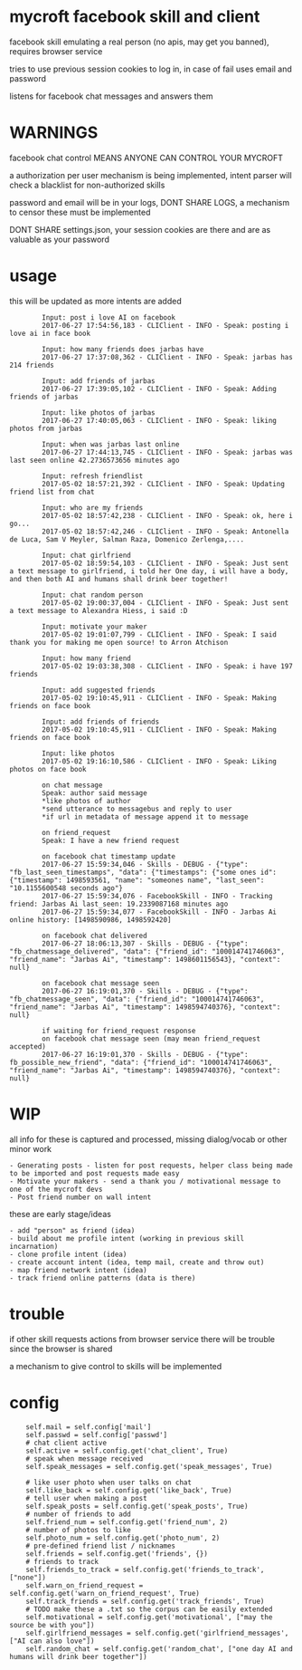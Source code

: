 # mycroft facebook skill and client

facebook skill emulating a real person (no apis, may get you banned), requires browser service

tries to use previous session cookies to log in, in case of fail uses email and password

listens for facebook chat messages and answers them

# WARNINGS

facebook chat control MEANS ANYONE CAN CONTROL YOUR MYCROFT

a authorization per user mechanism is being implemented, intent parser will check a blacklist for non-authorized skills

password and email will be in your logs, DONT SHARE LOGS, a mechanism to censor these must be implemented

DONT SHARE settings.json, your session cookies are there and are as valuable as your password

# usage

this will be updated as more intents are added


            Input: post i love AI on facebook
            2017-06-27 17:54:56,183 - CLIClient - INFO - Speak: posting i love ai in face book

            Input: how many friends does jarbas have
            2017-06-27 17:37:08,362 - CLIClient - INFO - Speak: jarbas has 214 friends

            Input: add friends of jarbas
            2017-06-27 17:39:05,102 - CLIClient - INFO - Speak: Adding friends of jarbas

            Input: like photos of jarbas
            2017-06-27 17:40:05,063 - CLIClient - INFO - Speak: liking photos from jarbas

            Input: when was jarbas last online
            2017-06-27 17:44:13,745 - CLIClient - INFO - Speak: jarbas was last seen online 42.2736573656 minutes ago

            Input: refresh friendlist
            2017-05-02 18:57:21,392 - CLIClient - INFO - Speak: Updating friend list from chat

            Input: who are my friends
            2017-05-02 18:57:42,238 - CLIClient - INFO - Speak: ok, here i go...
            2017-05-02 18:57:42,246 - CLIClient - INFO - Speak: Antonella de Luca, Sam V Meyler, Salman Raza, Domenico Zerlenga,....

            Input: chat girlfriend
            2017-05-02 18:59:54,103 - CLIClient - INFO - Speak: Just sent a text message to girlfriend, i told her One day, i will have a body, and then both AI and humans shall drink beer together!

            Input: chat random person
            2017-05-02 19:00:37,004 - CLIClient - INFO - Speak: Just sent a text message to Alexandra Hiess, i said :D

            Input: motivate your maker
            2017-05-02 19:01:07,799 - CLIClient - INFO - Speak: I said thank you for making me open source! to Arron Atchison

            Input: how many friend
            2017-05-02 19:03:38,308 - CLIClient - INFO - Speak: i have 197 friends

            Input: add suggested friends
            2017-05-02 19:10:45,911 - CLIClient - INFO - Speak: Making friends on face book

            Input: add friends of friends
            2017-05-02 19:10:45,911 - CLIClient - INFO - Speak: Making friends on face book

            Input: like photos
            2017-05-02 19:16:10,586 - CLIClient - INFO - Speak: Liking photos on face book

            on chat message
            Speak: author said message
            *like photos of author
            *send utterance to messagebus and reply to user
            *if url in metadata of message append it to message

            on friend_request
            Speak: I have a new friend request

            on facebook chat timestamp update
            2017-06-27 15:59:34,046 - Skills - DEBUG - {"type": "fb_last_seen_timestamps", "data": {"timestamps": {"some ones id": {"timestamp": 1498593561, "name": "someones name", "last_seen": "10.1155600548 seconds ago"}
            2017-06-27 15:59:34,076 - FacebookSkill - INFO - Tracking friend: Jarbas Ai last_seen: 19.2339087168 minutes ago
            2017-06-27 15:59:34,077 - FacebookSkill - INFO - Jarbas Ai online history: [1498590986, 1498592420]

            on facebook chat delivered
            2017-06-27 18:06:13,307 - Skills - DEBUG - {"type": "fb_chatmessage_delivered", "data": {"friend_id": "100014741746063", "friend_name": "Jarbas Ai", "timestamp": 1498601156543}, "context": null}

            on facebook chat message seen
            2017-06-27 16:19:01,370 - Skills - DEBUG - {"type": "fb_chatmessage_seen", "data": {"friend_id": "100014741746063", "friend_name": "Jarbas Ai", "timestamp": 1498594740376}, "context": null}

            if waiting for friend_request response
            on facebook chat message seen (may mean friend_request accepted)
            2017-06-27 16:19:01,370 - Skills - DEBUG - {"type": fb_possible_new_friend", "data": {"friend_id": "100014741746063", "friend_name": "Jarbas Ai", "timestamp": 1498594740376}, "context": null}

# WIP

all info for these is captured and processed, missing dialog/vocab or other minor work

    - Generating posts - listen for post requests, helper class being made to be imported and post requests made easy
    - Motivate your makers - send a thank you / motivational message to one of the mycroft devs
    - Post friend number on wall intent

these are early stage/ideas

    - add "person" as friend (idea)
    - build about me profile intent (working in previous skill incarnation)
    - clone profile intent (idea)
    - create account intent (idea, temp mail, create and throw out)
    - map friend network intent (idea)
    - track friend online patterns (data is there)

# trouble

if other skill requests actions from browser service there will be trouble since the browser is shared

a mechanism to give control to skills will be implemented


# config

        self.mail = self.config['mail']
        self.passwd = self.config['passwd']
        # chat client active
        self.active = self.config.get('chat_client', True)
        # speak when message received
        self.speak_messages = self.config.get('speak_messages', True)

        # like user photo when user talks on chat
        self.like_back = self.config.get('like_back', True)
        # tell user when making a post
        self.speak_posts = self.config.get('speak_posts', True)
        # number of friends to add
        self.friend_num = self.config.get('friend_num', 2)
        # number of photos to like
        self.photo_num = self.config.get('photo_num', 2)
        # pre-defined friend list / nicknames
        self.friends = self.config.get('friends', {})
        # friends to track
        self.friends_to_track = self.config.get('friends_to_track', ["none"])
        self.warn_on_friend_request = self.config.get('warn_on_friend_request', True)
        self.track_friends = self.config.get('track_friends', True)
        # TODO make these a .txt so the corpus can be easily extended
        self.motivational = self.config.get('motivational', ["may the source be with you"])
        self.girlfriend_messages = self.config.get('girlfriend_messages', ["AI can also love"])
        self.random_chat = self.config.get('random_chat', ["one day AI and humans will drink beer together"])